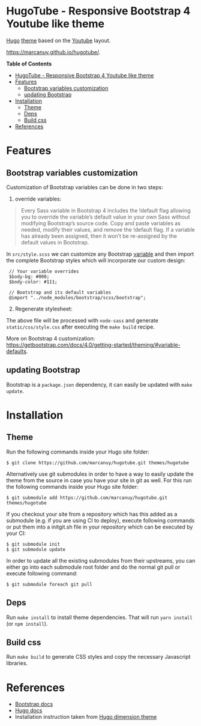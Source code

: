 HugoTube - Responsive Bootstrap 4 Youtube like theme
================================================================

[Hugo](https://gohugo.io) [theme](https://gohugo.io/themes/) based on
the [Youtube](https://youtube.com/) layout.

<https://marcanuy.github.io/hugotube/>.

<!-- markdown-toc start - Don't edit this section. Run M-x markdown-toc-refresh-toc -->
**Table of Contents**

- [HugoTube - Responsive Bootstrap 4 Youtube like theme](#hugotube---responsive-bootstrap-4-youtube-like-theme)
- [Features](#features)
    - [Bootstrap variables customization](#bootstrap-variables-customization)
    - [updating Bootstrap](#updating-bootstrap)
- [Installation](#installation)
    - [Theme](#theme)
    - [Deps](#deps)
    - [Build css](#build-css)
- [References](#references)

<!-- markdown-toc end -->

# Features

## Bootstrap variables customization

Customization of Bootstrap variables can be done in two steps:

1. override variables:

> Every Sass variable in Bootstrap 4 includes the !default flag
> allowing you to override the variable’s default value in your own
> Sass without modifying Bootstrap’s source code. Copy and paste
> variables as needed, modify their values, and remove the !default
> flag. If a variable has already been assigned, then it won’t be
> re-assigned by the default values in Bootstrap.

In `src/style.scss` we can customize any Bootstrap
[variable](https://github.com/twbs/bootstrap/blob/v4-dev/scss/_variables.scss)
and then import the complete Bootstrap styles which will incorporate
our custom design:

	 // Your variable overrides
	 $body-bg: #000;
	 $body-color: #111;

	 // Bootstrap and its default variables
	 @import "../node_modules/bootstrap/scss/bootstrap";

2. Regenerate stylesheet:

The above file will be processed with `node-sass` and generate
`static/css/style.css` after executing the `make build` recipe.

More on Bootstrap 4 customization: <https://getbootstrap.com/docs/4.0/getting-started/theming/#variable-defaults>.

## updating Bootstrap

Bootstrap is a `package.json` dependency, it can easily be updated
with `make update`.

# Installation

## Theme

Run the following commands inside your Hugo site folder:

    $ git clone https://github.com/marcanuy/hugotube.git themes/hugotube

Alternatively use git submodules in order to have a way to easily update the theme from the source in case you have your site in git as well.
For this run the following commands inside your Hugo site folder:

    $ git submodule add https://github.com/marcanuy/hugotube.git themes/hugotube

If you checkout your site from a repository which has this added as a submodule (e.g. if you are using CI to deploy), execute following commands or put them into a initgit.sh file in your repository which can be executed by your CI:

    $ git submodule init
    $ git submodule update

In order to update all the existing submodules from their upstreams, you can either go into each submodule root folder and do the normal git pull or execute following command:

    $ git submodule foreach git pull

## Deps

Run `make install` to install theme dependencies. That will run `yarn install` (or `npm install`).

## Build css

Run `make build` to generate CSS styles and copy the necessary
Javascript libraries.

# References

- [Bootstrap docs](https://getbootstrap.com/docs/4.0/)
- [Hugo docs](https://gohugo.io/)
- Installation instruction taken from [Hugo dimension theme](https://themes.gohugo.io/dimension)
